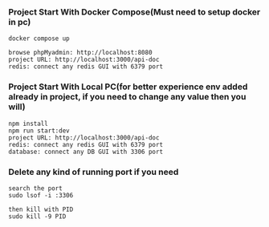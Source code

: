 ### Project Start With Docker Compose(Must need to setup docker in pc)
```
docker compose up

browse phpMyadmin: http://localhost:8080
project URL: http://localhost:3000/api-doc
redis: connect any redis GUI with 6379 port 
```

### Project Start With Local PC(for better experience env added already in project, if you need to change any value then you will)

```
npm install
npm run start:dev
project URL: http://localhost:3000/api-doc
redis: connect any redis GUI with 6379 port
database: connect any DB GUI with 3306 port
```

### Delete any kind of running port if you need
```
search the port
sudo lsof -i :3306

then kill with PID
sudo kill -9 PID
```
